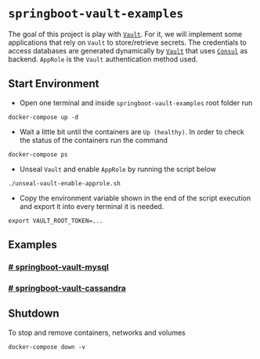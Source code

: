 # `springboot-vault-examples`

The goal of this project is play with [`Vault`](https://www.vaultproject.io). For it, we will implement some
applications that rely on `Vault` to store/retrieve secrets. The credentials to access databases are generated
dynamically by [`Vault`](https://www.vaultproject.io) that uses [`Consul`](https://www.consul.io) as backend.
`AppRole` is the `Vault` authentication method used. 

## Start Environment

- Open one terminal and inside `springboot-vault-examples` root folder run
```
docker-compose up -d
```

- Wait a little bit until the containers are `Up (healthy)`. In order to check the status of the containers run the command
```
docker-compose ps
```

- Unseal `Vault` and enable `AppRole` by running the script below
```
./unseal-vault-enable-approle.sh
```

- Copy the environment variable shown in the end of the script execution and export it into every terminal it is needed.
```
export VAULT_ROOT_TOKEN=...
```

## Examples

### [# springboot-vault-mysql](https://github.com/ivangfr/springboot-vault-examples/tree/master/springboot-vault-mysql)

### [# springboot-vault-cassandra](https://github.com/ivangfr/springboot-vault-examples/tree/master/springboot-vault-cassandra)

## Shutdown

To stop and remove containers, networks and volumes
```
docker-compose down -v
```
